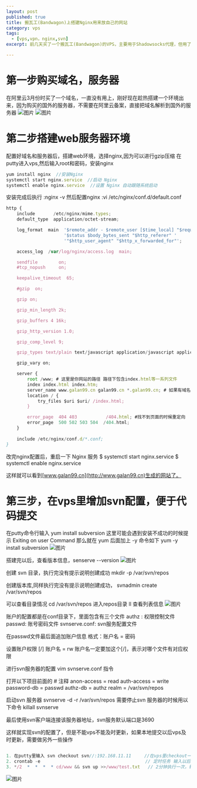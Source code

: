 ```yaml
---
layout: post
published: true
title: 搬瓦工(Bandwagon)上搭建Nginx用来放自己的网站
category: vps
tags: 
  - [vps,vpn，nginx,svn]
excerpt: 前几天买了一个搬瓦工(Bandwagon)的VPS，主要用于Shadowsocks代理，但用了几天发现我根本用不完，好在当时买的是内存相对大一点的，有512MB，再跑一个静态服务器应该没有问题，于是手痒痒，想用来搞个新的Blog

---
```



# 第一步购买域名，服务器

在阿里云3月份时买了一个域名，一直没有用上，刚好现在趁热搭建一个环境出来，因为购买的国外的服务器，不需要在阿里云备案，直接把域名解析到国外的服务器
![图片]({{site.baseurl}}/assets/vps/14.jpg)
![图片]({{site.baseurl}}/assets/vps/15.jpg)

# 第二步搭建web服务器环境

配置好域名和服务器后，搭建web环境，选择nginx,因为可以进行gzip压缩
在putty进入vps,然后输入root和密码，安装nginx

```javascript
yum install nginx  //安装Nginx
systemctl start nginx.service  //启动 Nginx
systemctl enable nginx.service  //设置 Nginx 自动跟随系统启动

```

安装完成后执行 :nginx -v
然后配置nginx  :vi /etc/nginx/conf.d/default.conf

```javascript
http {
    include       /etc/nginx/mime.types;
    default_type  application/octet-stream;

    log_format  main  '$remote_addr - $remote_user [$time_local] "$request" '
                      '$status $body_bytes_sent "$http_referer" '
                      '"$http_user_agent" "$http_x_forwarded_for"';

    access_log  /var/log/nginx/access.log  main;

    sendfile        on;
    #tcp_nopush     on;

    keepalive_timeout  65;

    #gzip  on;

    gzip on;

    gzip_min_length 2k;

    gzip_buffers 4 16k;

    gzip_http_version 1.0;

    gzip_comp_level 9;

    gzip_types text/plain text/javascript application/javascript application/x-javascript text/css application/xml application/x-httpd-php image/jpeg image/gif image/png;

    gzip_vary on;

    server {
        root /www; # 这里是你网站的路径 路径下包含index.html等一系列文件
        index index.html index.htm;
        server_name www.galan99.cn galan99.cn *.galan99.cn; # 如果有域名就像我这样写 当然你还得配置域名解析
        location / {
            try_files $uri $uri/ /index.html;
        }

        error_page  404 403           /404.html; #找不到页面的时候重定向
        error_page  500 502 503 504  /404.html;    
    }
    
    include /etc/nginx/conf.d/*.conf;
}
```

改完nginx配置后，重启一下 Nginx 服务
$ systemctl start nginx.service
$ systemctl enable nginx.service

这样就可以看到[www.galan99.cn](http://www.galan99.cn)生成的网站了。

# 第三步，在vps里增加svn配置，便于代码提交

在putty命令行输入
yum install subversion
这里可能会遇到安装不成功的时候提示 Exiting on user Command
那么就在 yum 后面加上 -y 命令如下
yum -y install subversion
![图片]({{site.baseurl}}/assets/vps/16.jpg)


搭建完以后，查看版本信息，senserve --version
![图片]({{site.baseurl}}/assets/vps/17.jpg)

创建 svn 目录，执行完没有提示说明创建成功
mkdir -p /var/svn/repos

创建版本库,同样执行完没有提示说明创建成功，
svnadmin create /var/svn/repos

可以查看目录情况
cd /var/svn/repos  进入repos目录
ll   查看列表信息
![图片]({{site.baseurl}}/assets/vps/18.jpg)

账户的配置都是在conf目录下，里面包含有三个文件
authz : 权限控制文件
passwd: 账号密码文件
svnserve.conf: svn服务配置文件

在passwd文件最后面追加账户信息 格式：账户名 = 密码

设置账户权限
[/]
账户名 = rw
账户名一定要加这个[/]，表示对哪个文件有对应权限

进行svn服务器的配置
vim svnserve.conf 指令

打开以下项目前面的 # 注释
anon-access = read
auth-access = write
password-db = passwd
authz-db = authz
realm = /var/svn/repos


启动svn 服务器
svnserve -d -r /var/svn/repos
需要停止svn 服务器的时候用以下命令
killall svnserve

最后使用svn客户端连接该服务器地址，svn服务默认端口是3690

这样就实现svn的配置了，但是不能vps不能及时更新，如果本地提交以后vps及时更新，需要做另外一些操作

```javascript

1. 在putty里输入 svn checkout svn//:192.168.11.11     //在vps里checkout一下代码
2. crontab -e                                        // 定时任务 输入以后然后，输入i键盘进入编写，
3. */2  *  *  *  * cd/www && svn up >>/www/test.txt   // 2分钟执行一次，输入完后，输入:wq三个符号，w保存，q是退出指令, 》是写的指令

```
![图片]({{site.baseurl}}/assets/vps/19.jpg)